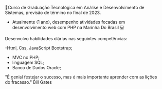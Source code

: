 📍Curso de Graduação Tecnológica em Análise e Desenvolvimento de Sistemas, previsão de término no final de 2023.

- Atualmente (1 ano), desempenho atividades focadas em desenvolvimento web com PHP na Marinha Do Brasil
 💻

Desenvolvo habilidades diárias nas seguintes competências: 

-Html, Css, JavaScript Bootstrap;
- MVC no PHP;
- linguagem SQL;
- Banco de Dados Oracle;

"É genial festejar o sucesso, mas é mais importante aprender com as lições do fracasso."
Bill Gates
